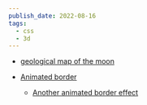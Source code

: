 ```yaml
---
publish_date: 2022-08-16
tags:
  - css
  - 3d
---
```

- [geological map of the moon](https://www.scidb.cn/en/detail?dataSetId=972277454573928448)

- [Animated border](https://web.dev/css-border-animations/)
	- [Another animated border effect](https://joebell.co.uk/sketches/loading-disco)

